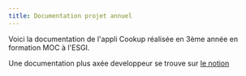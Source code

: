 ```yaml
---
title: Documentation projet annuel
---
```


Voici la documentation de l'appli Cookup réalisée en 3ème année en formation MOC à l'ESGI.

Une documentation plus axée developpeur se trouve sur [le notion](https://www.notion.so/-elie/Projet-Java-5f63594cff8a402e9a493f2a7e242979)
